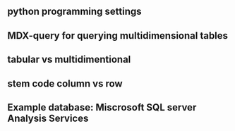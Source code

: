 ## python programming settings
## MDX-query for querying multidimensional tables
## tabular vs multidimentional
## stem code column vs row
## Example database: Miscrosoft SQL server Analysis Services
